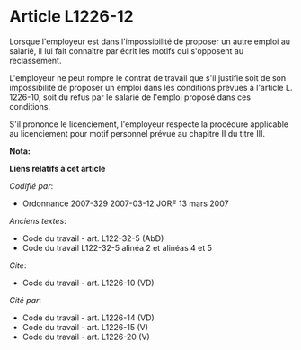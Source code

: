 # Article L1226-12

Lorsque l'employeur est dans l'impossibilité de proposer un autre emploi au salarié, il lui fait connaître par écrit les
motifs qui s'opposent au reclassement.

L'employeur ne peut rompre le contrat de travail que s'il justifie soit de son impossibilité de proposer un emploi dans les
conditions prévues à l'article L. 1226-10, soit du refus par le salarié de l'emploi proposé dans ces conditions.

S'il prononce le licenciement, l'employeur respecte la procédure applicable au licenciement pour motif personnel prévue au
chapitre II du titre III.

**Nota:**



**Liens relatifs à cet article**

_Codifié par_:

  - Ordonnance 2007-329 2007-03-12 JORF 13 mars 2007

_Anciens textes_:

  - Code du travail - art. L122-32-5 (AbD)
  - Code du travail L122-32-5 alinéa 2 et alinéas 4 et 5

_Cite_:

  - Code du travail - art. L1226-10 (VD)

_Cité par_:

  - Code du travail - art. L1226-14 (VD)
  - Code du travail - art. L1226-15 (V)
  - Code du travail - art. L1226-20 (V)
